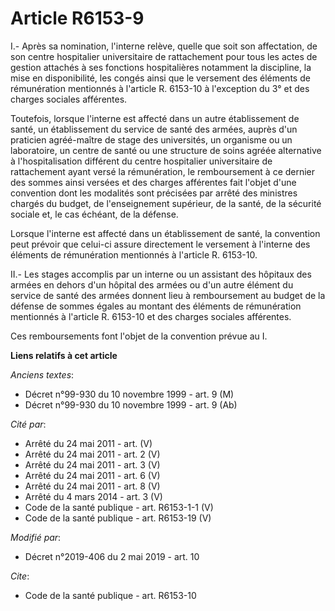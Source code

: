 # Article R6153-9

I.- Après sa nomination, l'interne relève, quelle que soit son affectation, de son centre hospitalier universitaire de
rattachement pour tous les actes de gestion attachés à ses fonctions hospitalières notamment la discipline, la mise en
disponibilité, les congés ainsi que le versement des éléments de rémunération mentionnés à l'article R. 6153-10 à l'exception
du 3° et des charges sociales afférentes.

Toutefois, lorsque l'interne est affecté dans un autre établissement de santé, un établissement du service de santé des
armées, auprès d'un praticien agréé-maître de stage des universités, un organisme ou un laboratoire, un centre de santé ou
une structure de soins agréée alternative à l'hospitalisation différent du centre hospitalier universitaire de rattachement
ayant versé la rémunération, le remboursement à ce dernier des sommes ainsi versées et des charges afférentes fait l'objet
d'une convention dont les modalités sont précisées par arrêté des ministres chargés du budget, de l'enseignement supérieur,
de la santé, de la sécurité sociale et, le cas échéant, de la défense.

Lorsque l'interne est affecté dans un établissement de santé, la convention peut prévoir que celui-ci assure directement le
versement à l'interne des éléments de rémunération mentionnés à l'article R. 6153-10.

II.- Les stages accomplis par un interne ou un assistant des hôpitaux des armées en dehors d'un hôpital des armées ou d'un
autre élément du service de santé des armées donnent lieu à remboursement au budget de la défense de sommes égales au montant
des éléments de rémunération mentionnés à l'article R. 6153-10 et des charges sociales afférentes.

Ces remboursements font l'objet de la convention prévue au I.

**Liens relatifs à cet article**

_Anciens textes_:

  - Décret n°99-930 du 10 novembre 1999 - art. 9 (M)
  - Décret n°99-930 du 10 novembre 1999 - art. 9 (Ab)

_Cité par_:

  - Arrêté du 24 mai 2011 - art. (V)
  - Arrêté du 24 mai 2011 - art. 2 (V)
  - Arrêté du 24 mai 2011 - art. 3 (V)
  - Arrêté du 24 mai 2011 - art. 6 (V)
  - Arrêté du 24 mai 2011 - art. 8 (V)
  - Arrêté du 4 mars 2014 - art. 3 (V)
  - Code de la santé publique - art. R6153-1-1 (V)
  - Code de la santé publique - art. R6153-19 (V)

_Modifié par_:

  - Décret n°2019-406 du 2 mai 2019 - art. 10

_Cite_:

  - Code de la santé publique - art. R6153-10
